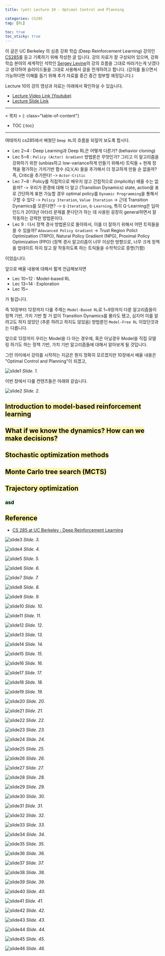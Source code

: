 ```yaml
---
title: (yet) Lecture 10 - Optimal Control and Planning

categories: CS285
tag: [RL]

toc: true
toc_sticky: true
---
```



이 글은 UC Berkeley 의 심층 강화 학습 (Deep Reinforcement Learning) 강의인 [CS285](http://rail.eecs.berkeley.edu/deeprlcourse/)를 듣고 기록하기 위해 작성한 글 입니다. 
강의 자료가 잘 구성되어 있으며, 강화학습 분야의 세계적인 석학인 [Sergey Levine](http://people.eecs.berkeley.edu/~svlevine/)의 강의 흐름을 그대로 따라가는게 낫겠다고 생각하여 슬라이드들을 그대로 사용해서 글을 전개하려고 합니다. (강의를 들으면서 가능하다면 이해를 돕기 위해 추가 자료를 중간 중간 첨부할 예정입니다.)


Lecture 10의 강의 영상과 자료는 아래에서 확인하실 수 있습니다. 
- [Lecture Video Link (Youtube)](https://www.youtube.com/watch?v=4SL0DnxC1GM&list=PL_iWQOsE6TfURIIhCrlt-wj9ByIVpbfGc&index=42)
- [Lecture Slide Link](http://rail.eecs.berkeley.edu/deeprlcourse/static/slides/lec-10.pdf)


---
< 목차 >
{: class="table-of-content"}
* TOC
{:toc}
---

여태까지 cs285에서 배웠던 `Deep RL`의 흐름을 되짚어 보도록 합시다.

- Lec 2~4 : Deep Learning과 Deep RL은 어떻게 다른가? (behavior cloning)
- Lec 5~6 : `Policy (Actor) Gradient` 방법론은 무엇인가? 그리고 이 알고리즘을 강화하기 위한 (unbias하고 low-variance하게 만들기 위해서) 트릭들 + 현재 정책을 평가하는 가치기반 함수 (Q,V,A) 들을 추가해서 더 정교하게 만들 순 없을까? 즉, Critic을 추가한다! -> `Actor-Critic`
- Lec 7~8 : Policy를 직접적으로 배우지 않고 간접적으로 (implicitly) 배울 수는 없을까? -> 우리가 환경에 대해 다 알고 (Transition Dynamics) state, action을 표로 간단하게 표현 가능할 경우 optimal policy를 `Dynamic Programming`을 통해서 구할 수 있다 -> `Policy Iteration`, `Value Iteration` -> 근데 Transition Dynamics를 모른다면? -> `Q-Iteration`, `Q-Learning`, 특히 Q-Learning은 딥마인드가 2013년 아타리 문제를 푼다던가 하는 데 사용된 굉장히 general하면서 잘 작동하는 강력한 방법론이다.
- Lec 9 : 다시 정책 경사 방법론으로 돌아와서, 이를 더 잘하기 위해서 어떤 트릭들을 쓸 수 있을까? `Adavanced Policy Gradient` -> Trust Region Polict Optimization (TRPO), Natural Policy Gradient (NPG), Proximal Policy Optimization (PPO) (정책 경사 알고리즘이 너무 이상한 방향으로, 너무 크게 정책을 업데이트 하지 않고 잘 작동하도록 하는 트릭들을 수학적으로 증명(?)함)

이었습니다.

앞으로 배울 내용에 대해서 짧게 언급해보자면

- Lec 10~12 : Model-based RL
- Lec 13~14 : Exploration
- Lec 15~
 
가 될겁니다.


즉 10장부터 12장까지 다룰 주제는 `Model-Based RL`로 1~9장까지 다룬 알고리즘들이 정책 기반, 가치 기반 할 거 없이 Transition Dynamics를 몰라도 됐고, 심지어 이를 알려고도 하지 않았던 (추론 하려고 하지도 않았음) 방법론인 `Model-Free RL` 이었던것과는 다릅니다.


앞으로 12장까지 우리는 Model을 다 아는 경우에, 혹은 아닐경우 Model을 직접 모델링 하기도 하는 정책 기반, 가치 기반 알고리즘들에 대해서 알아보게 될 것입니다.


그런 의미에서 강의를 시작하는 지금은 뭔지 정확히 모르겠지만 10장에서 배울 내용은 "Optimal Control and Planning"이 되겠고, 

![slide1](/assets/images/CS285/lec-10/slide1.png)
*Slide. 1.*

이번 장에서 다룰 컨텐츠들은 아래와 같습니다.

![slide2](/assets/images/CS285/lec-10/slide2.png)
*Slide. 2.*

## <mark style='background-color: #fff5b1'> Introduction to model-based reinforcement learning </mark>




## <mark style='background-color: #fff5b1'> What if we know the dynamics? How can we make decisions? </mark>




## <mark style='background-color: #fff5b1'> Stochastic optimization methods </mark>




## <mark style='background-color: #fff5b1'> Monte Carlo tree search (MCTS) </mark>




## <mark style='background-color: #fff5b1'> Trajectory optimization </mark>




### <mark style='background-color: #dcffe4'> asd </mark>

## <mark style='background-color: #fff5b1'> Reference </mark>

- [CS 285 at UC Berkeley : Deep Reinforcement Learning](http://rail.eecs.berkeley.edu/deeprlcourse/)



![slide3](/assets/images/CS285/lec-10/slide3.png)
*Slide. 3.*

![slide4](/assets/images/CS285/lec-10/slide4.png)
*Slide. 4.*

![slide5](/assets/images/CS285/lec-10/slide5.png)
*Slide. 5.*

![slide6](/assets/images/CS285/lec-10/slide6.png)
*Slide. 6.*

![slide7](/assets/images/CS285/lec-10/slide7.png)
*Slide. 7.*

![slide8](/assets/images/CS285/lec-10/slide8.png)
*Slide. 8.*

![slide9](/assets/images/CS285/lec-10/slide9.png)
*Slide. 9.*

![slide10](/assets/images/CS285/lec-10/slide10.png)
*Slide. 10.*

![slide11](/assets/images/CS285/lec-10/slide11.png)
*Slide. 11.*

![slide12](/assets/images/CS285/lec-10/slide12.png)
*Slide. 12.*

![slide13](/assets/images/CS285/lec-10/slide13.png)
*Slide. 13.*

![slide14](/assets/images/CS285/lec-10/slide14.png)
*Slide. 14.*

![slide15](/assets/images/CS285/lec-10/slide15.png)
*Slide. 15.*

![slide16](/assets/images/CS285/lec-10/slide16.png)
*Slide. 16.*

![slide17](/assets/images/CS285/lec-10/slide17.png)
*Slide. 17.*

![slide18](/assets/images/CS285/lec-10/slide18.png)
*Slide. 18.*

![slide19](/assets/images/CS285/lec-10/slide19.png)
*Slide. 19.*

![slide20](/assets/images/CS285/lec-10/slide20.png)
*Slide. 20.*

![slide21](/assets/images/CS285/lec-10/slide21.png)
*Slide. 21.*

![slide22](/assets/images/CS285/lec-10/slide22.png)
*Slide. 22.*

![slide23](/assets/images/CS285/lec-10/slide23.png)
*Slide. 23.*

![slide24](/assets/images/CS285/lec-10/slide24.png)
*Slide. 24.*

![slide25](/assets/images/CS285/lec-10/slide25.png)
*Slide. 25.*

![slide26](/assets/images/CS285/lec-10/slide26.png)
*Slide. 26.*

![slide27](/assets/images/CS285/lec-10/slide27.png)
*Slide. 27.*

![slide28](/assets/images/CS285/lec-10/slide28.png)
*Slide. 28.*

![slide29](/assets/images/CS285/lec-10/slide29.png)
*Slide. 29.*

![slide30](/assets/images/CS285/lec-10/slide30.png)
*Slide. 30.*

![slide31](/assets/images/CS285/lec-10/slide31.png)
*Slide. 31.*

![slide32](/assets/images/CS285/lec-10/slide32.png)
*Slide. 32.*

![slide33](/assets/images/CS285/lec-10/slide33.png)
*Slide. 33.*

![slide34](/assets/images/CS285/lec-10/slide34.png)
*Slide. 34.*

![slide35](/assets/images/CS285/lec-10/slide35.png)
*Slide. 35.*

![slide36](/assets/images/CS285/lec-10/slide36.png)
*Slide. 36.*

![slide37](/assets/images/CS285/lec-10/slide37.png)
*Slide. 37.*

![slide38](/assets/images/CS285/lec-10/slide38.png)
*Slide. 38.*

![slide39](/assets/images/CS285/lec-10/slide39.png)
*Slide. 39.*

![slide40](/assets/images/CS285/lec-10/slide40.png)
*Slide. 40.*

![slide41](/assets/images/CS285/lec-10/slide41.png)
*Slide. 41.*

![slide42](/assets/images/CS285/lec-10/slide42.png)
*Slide. 42.*

![slide43](/assets/images/CS285/lec-10/slide43.png)
*Slide. 43.*

![slide44](/assets/images/CS285/lec-10/slide44.png)
*Slide. 44.*

![slide45](/assets/images/CS285/lec-10/slide45.png)
*Slide. 45.*

![slide46](/assets/images/CS285/lec-10/slide46.png)
*Slide. 46.*
